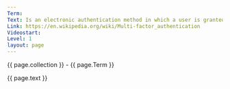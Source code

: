```yaml
---
Term: 
Text: Is an electronic authentication method in which a user is granted access to a website or application only after successfully presenting two or more pieces of evidence 
Link: https://en.wikipedia.org/wiki/Multi-factor_authentication
Videostart: 
Level: 1
layout: page
---
```


{{ page.collection }} - {{ page.Term }}

   {{ page.text }}

